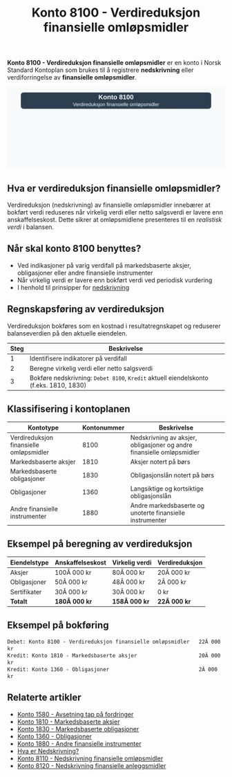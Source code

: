 ﻿---
title: "Konto 8100 - Verdireduksjon finansielle omløpsmidler"
seoTitle: "8100-verdireduksjon-finansielle-omlopsmidler"
meta_description: '**Konto 8100 - Verdireduksjon finansielle omløpsmidler** er en konto i Norsk Standard Kontoplan som brukes til å registrere **nedskrivning** eller verdiforrin...'
slug: 8100-verdireduksjon-finansielle-omlopsmidler
type: blog
layout: pages/single
---

**Konto 8100 - Verdireduksjon finansielle omløpsmidler** er en konto i Norsk Standard Kontoplan som brukes til å registrere **nedskrivning** eller verdiforringelse av **finansielle omløpsmidler**.

![Illustrasjon av konto 8100 verdireduksjon finansielle omløpsmidler](8100-verdireduksjon-finansielle-omlopsmidler-image.svg)

## Hva er verdireduksjon finansielle omløpsmidler?

Verdireduksjon (nedskrivning) av finansielle omløpsmidler innebærer at bokført verdi reduseres når virkelig verdi eller netto salgsverdi er lavere enn anskaffelseskost. Dette sikrer at omløpsmidlene presenteres til en *realistisk verdi* i balansen.

## Når skal konto 8100 benyttes?

* Ved indikasjoner på varig verdifall på markedsbaserte aksjer, obligasjoner eller andre finansielle instrumenter
* Når virkelig verdi er lavere enn bokført verdi ved periodisk vurdering
* I henhold til prinsipper for [nedskrivning](/blogs/regnskap/hva-er-nedskrivning "Hva er Nedskrivning? Komplett Guide til Nedskrivning av Eiendeler")

## Regnskapsføring av verdireduksjon

Verdireduksjon bokføres som en kostnad i resultatregnskapet og reduserer balanseverdien på den aktuelle eiendelen.

| Steg | Beskrivelse                                                                           |
|------|---------------------------------------------------------------------------------------|
| 1    | Identifisere indikatorer på verdifall                                                |
| 2    | Beregne virkelig verdi eller netto salgsverdi                                         |
| 3    | Bokføre nedskrivning: `Debet 8100`, `Kredit` aktuell eiendelskonto (f.eks. 1810, 1830) |

## Klassifisering i kontoplanen

| Kontotype                                 | Kontonummer | Beskrivelse                                                  |
|-------------------------------------------|-------------|--------------------------------------------------------------|
| Verdireduksjon finansielle omløpsmidler   | 8100        | Nedskrivning av aksjer, obligasjoner og andre finansielle omløpsmidler |
| Markedsbaserte aksjer                     | 1810        | Aksjer notert på børs                                         |
| Markedsbaserte obligasjoner               | 1830        | Obligasjonslån notert på børs                                |
| Obligasjoner                              | 1360        | Langsiktige og kortsiktige obligasjonslån                    |
| Andre finansielle instrumenter            | 1880        | Andre markedsbaserte og unoterte finansielle instrumenter    |

## Eksempel på beregning av verdireduksjon

| Eiendelstype    | Anskaffelseskost | Virkelig verdi | Verdireduksjon |
|-----------------|------------------|----------------|----------------|
| Aksjer          | 100Â 000 kr       | 80Â 000 kr      | 20Â 000 kr      |
| Obligasjoner    | 50Â 000 kr        | 48Â 000 kr      | 2Â 000 kr       |
| Sertifikater    | 30Â 000 kr        | 30Â 000 kr      | 0 kr           |
| **Totalt**      | **180Â 000 kr**   | **158Â 000 kr** | **22Â 000 kr**  |

## Eksempel på bokføring

```plaintext
Debet: Konto 8100 - Verdireduksjon finansielle omløpsmidler   22Â 000 kr
Kredit: Konto 1810 - Markedsbaserte aksjer                    20Â 000 kr
Kredit: Konto 1360 - Obligasjoner                             2Â 000 kr
```

## Relaterte artikler

* [Konto 1580 - Avsetning tap på fordringer](/blogs/kontoplan/1580-avsetning-tap-pa-fordringer "Konto 1580 - Avsetning tap på fordringer")
* [Konto 1810 - Markedsbaserte aksjer](/blogs/kontoplan/1810-markedsbaserte-aksjer "Konto 1810 - Markedsbaserte aksjer")
* [Konto 1830 - Markedsbaserte obligasjoner](/blogs/kontoplan/1830-markedsbaserte-obligasjoner "Konto 1830 - Markedsbaserte obligasjoner")
* [Konto 1360 - Obligasjoner](/blogs/kontoplan/1360-obligasjoner "Konto 1360 - Obligasjoner")
* [Konto 1880 - Andre finansielle instrumenter](/blogs/kontoplan/1880-andre-finansielle-instrumenter "Konto 1880 - Andre finansielle instrumenter")
* [Hva er Nedskrivning?](/blogs/regnskap/hva-er-nedskrivning "Hva er Nedskrivning? Komplett Guide til Nedskrivning av Eiendeler")
* [Konto 8110 - Nedskrivning finansielle omløpsmidler](/blogs/kontoplan/8110-nedskrivning-finansielle-omlopsmidler "Konto 8110 - Nedskrivning finansielle omløpsmidler")
* [Konto 8120 - Nedskrivning finansielle anleggsmidler](/blogs/kontoplan/8120-nedskrivning-finansielle-anleggsmidler "Konto 8120 - Nedskrivning finansielle anleggsmidler")






